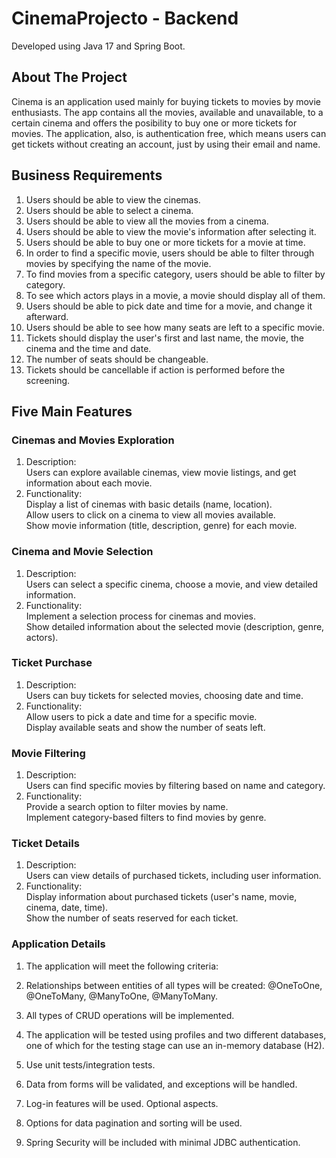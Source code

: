 # CinemaProjecto - Backend
Developed using Java 17 and Spring Boot.

## About The Project
Cinema is an application used mainly for buying tickets to movies by movie enthusiasts. The app contains all the movies, available and unavailable, to a certain cinema and offers the posibility to buy one or more tickets for movies.
The application, also, is authentication free, which means users can get tickets without creating an account, just by using their email and name.
## Business Requirements
1. Users should be able to view the cinemas.
2. Users should be able to select a cinema.
3. Users should be able to view all the movies from a cinema.
4. Users should be able to view the movie's information after selecting it.
5. Users should be able to buy one or more tickets for a movie at time.
6. In order to find a specific movie, users should be able to filter through movies by specifying the name of the movie.
7. To find movies from a specific category, users should be able to filter by category.
8. To see which actors plays in a movie, a movie should display all of them.
9. Users should be able to pick date and time for a movie, and change it afterward.
10. Users should be able to see how many seats are left to a specific movie.
11. Tickets should display the user's first and last name, the movie, the cinema and the time and date.
12. The number of seats should be changeable.
13. Tickets should be cancellable if action is performed before the screening.

## Five Main Features

### Cinemas and Movies Exploration

1. Description: <br>
Users can explore available cinemas, view movie listings, and get information about each movie.
2. Functionality: <br>
Display a list of cinemas with basic details (name, location). <br>
Allow users to click on a cinema to view all movies available. <br>
Show movie information (title, description, genre) for each movie.

### Cinema and Movie Selection

1. Description: <br> Users can select a specific cinema, choose a movie, and view detailed information.
2. Functionality: <br>
Implement a selection process for cinemas and movies. <br>
Show detailed information about the selected movie (description, genre, actors).

### Ticket Purchase

1. Description: <br> Users can buy tickets for selected movies, choosing date and time.
2. Functionality: <br>
Allow users to pick a date and time for a specific movie. <br>
Display available seats and show the number of seats left.

### Movie Filtering

1. Description: <br> Users can find specific movies by filtering based on name and category.
2. Functionality: <br>
Provide a search option to filter movies by name. <br>
Implement category-based filters to find movies by genre.

### Ticket Details

1. Description:  <br> Users can view details of purchased tickets, including user information.
2. Functionality: <br>
Display information about purchased tickets (user's name, movie, cinema, date, time). <br>
Show the number of seats reserved for each ticket.

### Application Details

1. The application will meet the following criteria:

2. Relationships between entities of all types will be created: @OneToOne, @OneToMany, @ManyToOne, @ManyToMany.

3. All types of CRUD operations will be implemented.

4. The application will be tested using profiles and two different databases, one of which for the testing stage can use an in-memory database (H2).

5. Use unit tests/integration tests.

6. Data from forms will be validated, and exceptions will be handled.

7. Log-in features will be used. Optional aspects.

8. Options for data pagination and sorting will be used.

9. Spring Security will be included with minimal JDBC authentication.
